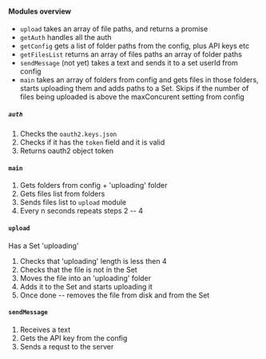 #### Modules overview
* `upload` takes an array of file paths, and returns a promise
* `getAuth` handles all the auth
* `getConfig` gets a list of folder paths from the config, plus API keys etc
* `getFilesList` returns an array of files paths an array of folder paths
* `sendMessage` (not yet) takes a text and sends it to a set userId from config
* `main` takes an array of folders from config and gets files in those folders, starts uploading them and adds paths to a Set. Skips if the number of files being uploaded is above the maxConcurent setting from config

##### `auth`
1. Checks the `oauth2.keys.json`
2. Checks if it has the `token` field and it is valid
3. Returns oauth2 object token
#### `main`
1. Gets folders from config + 'uploading' folder
2. Gets files list from folders
3. Sends files list to `upload` module
4. Every n seconds repeats steps 2 -- 4
#### `upload`
Has a Set 'uploading'
1. Checks that 'uploading' length is less then 4
2. Checks that the file is not in the Set
2. Moves the file into an 'uploading' folder
3. Adds it to the Set and starts uploading it
4. Once done -- removes the file from disk and from the Set
#### `sendMessage`
1. Receives a text
2. Gets the API key from the config
3. Sends a requst to the server
